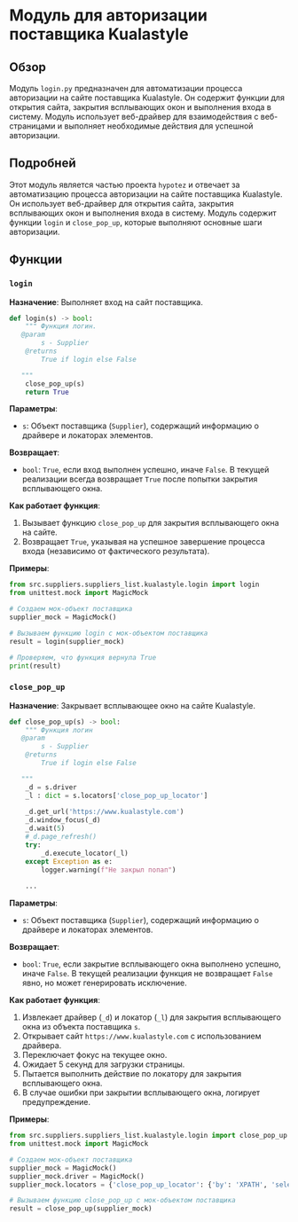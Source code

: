 # Модуль для авторизации поставщика Kualastyle

## Обзор

Модуль `login.py` предназначен для автоматизации процесса авторизации на сайте поставщика Kualastyle. Он содержит функции для открытия сайта, закрытия всплывающих окон и выполнения входа в систему. Модуль использует веб-драйвер для взаимодействия с веб-страницами и выполняет необходимые действия для успешной авторизации.

## Подробней

Этот модуль является частью проекта `hypotez` и отвечает за автоматизацию процесса авторизации на сайте поставщика Kualastyle. Он использует веб-драйвер для открытия сайта, закрытия всплывающих окон и выполнения входа в систему. Модуль содержит функции `login` и `close_pop_up`, которые выполняют основные шаги авторизации.

## Функции

### `login`

**Назначение**: Выполняет вход на сайт поставщика.

```python
def login(s) -> bool:
    """ Функция логин. 
   @param
        s - Supplier
    @returns
        True if login else False

   """
    close_pop_up(s)
    return True
```

**Параметры**:

-   `s`: Объект поставщика (`Supplier`), содержащий информацию о драйвере и локаторах элементов.

**Возвращает**:

-   `bool`: `True`, если вход выполнен успешно, иначе `False`. В текущей реализации всегда возвращает `True` после попытки закрытия всплывающего окна.

**Как работает функция**:

1.  Вызывает функцию `close_pop_up` для закрытия всплывающего окна на сайте.
2.  Возвращает `True`, указывая на успешное завершение процесса входа (независимо от фактического результата).

**Примеры**:

```python
from src.suppliers.suppliers_list.kualastyle.login import login
from unittest.mock import MagicMock

# Создаем мок-объект поставщика
supplier_mock = MagicMock()

# Вызываем функцию login с мок-объектом поставщика
result = login(supplier_mock)

# Проверяем, что функция вернула True
print(result)
```

### `close_pop_up`

**Назначение**: Закрывает всплывающее окно на сайте Kualastyle.

```python
def close_pop_up(s) -> bool:
    """ Функция логин
   @param
        s - Supplier
    @returns
        True if login else False

   """
    _d = s.driver
    _l : dict = s.locators['close_pop_up_locator']
    
    _d.get_url('https://www.kualastyle.com')
    _d.window_focus(_d)
    _d.wait(5)
    #_d.page_refresh()
    try:
        _d.execute_locator(_l)
    except Exception as e:
        logger.warning(f"Не закрыл попап")
    
    ...
```

**Параметры**:

-   `s`: Объект поставщика (`Supplier`), содержащий информацию о драйвере и локаторах элементов.

**Возвращает**:

-   `bool`: `True`, если закрытие всплывающего окна выполнено успешно, иначе `False`. В текущей реализации функция не возвращает `False` явно, но может генерировать исключение.

**Как работает функция**:

1.  Извлекает драйвер (`_d`) и локатор (`_l`) для закрытия всплывающего окна из объекта поставщика `s`.
2.  Открывает сайт `https://www.kualastyle.com` с использованием драйвера.
3.  Переключает фокус на текущее окно.
4.  Ожидает 5 секунд для загрузки страницы.
5.  Пытается выполнить действие по локатору для закрытия всплывающего окна.
6.  В случае ошибки при закрытии всплывающего окна, логирует предупреждение.

**Примеры**:

```python
from src.suppliers.suppliers_list.kualastyle.login import close_pop_up
from unittest.mock import MagicMock

# Создаем мок-объект поставщика
supplier_mock = MagicMock()
supplier_mock.driver = MagicMock()
supplier_mock.locators = {'close_pop_up_locator': {'by': 'XPATH', 'selector': '//button[@id="closeXButton"]'}}

# Вызываем функцию close_pop_up с мок-объектом поставщика
result = close_pop_up(supplier_mock)